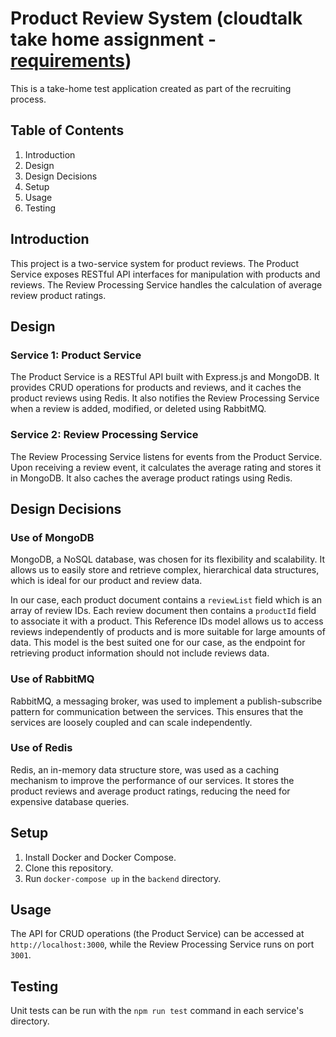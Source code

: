 # Product Review System (cloudtalk take home assignment - [requirements](https://shorturl.at/erDZ9))
This is a take-home test application created as part of the recruiting process.

## Table of Contents
1. Introduction
2. Design
3. Design Decisions
4. Setup
5. Usage
6. Testing

## Introduction
This project is a two-service system for product reviews. The Product Service exposes RESTful API interfaces for manipulation with products and reviews. The Review Processing Service handles the calculation of average review product ratings.

## Design
### Service 1: Product Service
The Product Service is a RESTful API built with Express.js and MongoDB. It provides CRUD operations for products and reviews, and it caches the product reviews using Redis. It also notifies the Review Processing Service when a review is added, modified, or deleted using RabbitMQ. 

### Service 2: Review Processing Service
The Review Processing Service listens for events from the Product Service. Upon receiving a review event, it calculates the average rating and stores it in MongoDB. It also caches the average product ratings using Redis.

## Design Decisions
### Use of MongoDB
MongoDB, a NoSQL database, was chosen for its flexibility and scalability. It allows us to easily store and retrieve complex, hierarchical data structures, which is ideal for our product and review data.

In our case, each product document contains a `reviewList` field which is an array of review IDs. Each review document then contains a `productId` field to associate it with a product. This Reference IDs model allows us to access reviews independently of products and is more suitable for large amounts of data. This model is the best suited one for our case, as the endpoint for retrieving product information should not include reviews data.

### Use of RabbitMQ
RabbitMQ, a messaging broker, was used to implement a publish-subscribe pattern for communication between the services. This ensures that the services are loosely coupled and can scale independently.

### Use of Redis
Redis, an in-memory data structure store, was used as a caching mechanism to improve the performance of our services. It stores the product reviews and average product ratings, reducing the need for expensive database queries.

## Setup
1. Install Docker and Docker Compose.
2. Clone this repository.
3. Run `docker-compose up` in the `backend` directory.

## Usage
The API for CRUD operations (the Product Service) can be accessed at `http://localhost:3000`, while the Review Processing Service runs on port `3001`.

## Testing
Unit tests can be run with the `npm run test` command in each service's directory.